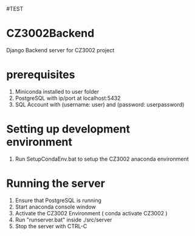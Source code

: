 #TEST
# CZ3002Backend
Django Backend server for CZ3002 project

# prerequisites
1. Miniconda installed to user folder
2. PostgreSQL with ip/port at localhost:5432
3. SQL Account with (username: user) and (password: userpassword)

# Setting up development environment
1. Run SetupCondaEnv.bat to setup the CZ3002 anaconda environment

# Running the server
1. Ensure that PostgreSQL is running
2. Start anaconda console window
3. Activate the CZ3002 Environment ( conda activate CZ3002 )
4. Run "runserver.bat" inside ./src/server
5. Stop the server with CTRL-C
